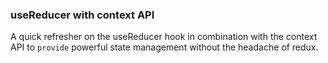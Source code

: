 ### useReducer with context API

A quick refresher on the useReducer hook in combination with the context API to `provide` powerful state management without the headache of redux.

